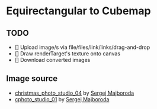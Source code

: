 # Equirectangular to Cubemap

## TODO

 - [] Upload image/s via file/files/link/links/drag-and-drop
 - [] Draw renderTarget's texture onto canvas
 - [] Download converted images
## Image source
 - [christmas_photo_studio_04](https://polyhaven.com/a/christmas_photo_studio_04) by [Sergej Majboroda](https://hdrmarket.com/)
 - [cphoto_studio_01](https://polyhaven.com/a/photo_studio_01) by [Sergej Majboroda](https://hdrmarket.com/)